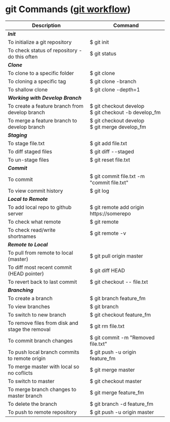 # git Commands ([git workflow](https://www.atlassian.com/git/tutorials/comparing-workflows/gitflow-workflow)) #

Description | Command
-- | -- 
**_Init_** | 
To initialize a git repository | $ git init
To check status of repository - do this often | $ git status
**_Clone_**|
To clone to a specific folder | $ git clone <repo> <directory>
To cloning a specific tag | $ git clone -branch <tag> <repo>
To shallow clone | $ git clone -depth=1 <repo>
**_Working with Develop Branch_**|
To create a feature branch from develop branch| $ git checkout develop <br/>$ git checkout -b develop_fm
To merge a feature branch to develop branch| $ git checkout develop <br/>$ git merge develop_fm
**_Staging_** |
To stage file.txt | $ git add file.txt
To diff staged files | $ git diff --staged
To un-stage files | $ git reset file.txt
**_Commit_** |
To commit | $ git commit file.txt -m "commit file.txt"
To view commit history | $ git log
**_Local to Remote_** |
To add local repo to github server | $ git remote add origin https://somerepo
To check what remote | $ git remote
To check read/write shortnames | $ git remote -v
**_Remote to Local_** | 
To pull from remote to local (master) | $ git pull origin master
To diff most recent commit (HEAD pointer) | $ git diff HEAD
To revert back to last commit | $ git checkout -- file.txt
**_Branching_** | 
To create a branch | $ git branch feature_fm
To view branches | $ git branch
To switch to new branch | $ git checkout feature_fm
To remove files from disk and stage the removal | $ git rm file.txt
To commit branch changes | $ git commit -m "Removed file.txt"
To push local branch commits to remote origin | $ git push -u origin feature_fm
To merge master with local so no coflicts | $ git merge master
To switch to master | $ git checkout master
To merge branch changes to master branch | $ git merge feature_fm
To delete the branch | $ git branch -d feature_fm
To push to remote repository | $ git push -u origin master

















  
